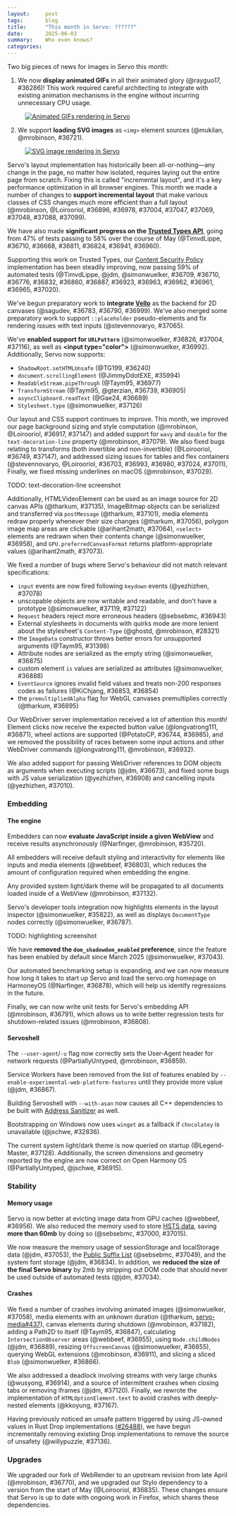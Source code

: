 ```yaml
---
layout:     post
tags:       blog
title:      "This month in Servo: ??????"
date:       2025-06-03
summary:    Who even knows?
categories:
---
```



Two big pieces of news for images in Servo this month:

1. We now **display animated GIFs** in all their animated glory (@rayguo17, #36286)!
This work required careful architecting to integrate with existing animation mechanisms in the engine without incurring unnecessary CPU usage.

<figure><a href="{{ '/img/blog/2025-06-servo-gif.gif' | url }}"><img alt="Animated GIFs rendering in Servo" src="{{ '/img/blog/2025-06-servo-gif.gif' | url }}"></a></figure>

2. We support **loading SVG images** as `<img>` element sources (@mukilan, @mrobinson, #36721).

<figure><a href="{{ '/img/blog/2025-06-servo-svg.png' | url }}"><img alt="SVG image rendering in Servo" src="{{ '/img/blog/2025-06-servo-svg.png' | url }}"></a></figure>

Servo's layout implementation has historically been all-or-nothing—any change in the page, no matter how isolated, requires laying out the entire page from scratch. Fixing this is called "incremental layout", and it's a key performance optimization in all browser engines. This month we made a number of changes to **support incremental layout** that make various classes of CSS changes much more efficient than a full layout (@mrobinson, @Loirooriol, #36896, #36978, #37004, #37047, #37069, #37048, #37088, #37099).

We have also made **significant progress on the [Trusted Types API](https://developer.mozilla.org/en-US/docs/Web/API/Trusted_Types_API)**, going from 47% of tests passing to 58% over the course of May (@TimvdLippe, #36710, #36668, #36811, #36824, #36941, #36960).

Supporting this work on Trusted Types, our [Content Security Policy](https://developer.mozilla.org/en-US/docs/Web/HTTP/Guides/CSP) implementation has been steadily improving, now passing 59% of automated tests (@TimvdLippe, @jdm, @simonwuelker, #36709, #36710, #36776, #36832, #36860, #36887, #36923, #36963, #36962, #36961, #36965, #37020).

We've begun preparatory work to **integrate [Vello](https://github.com/linebender/vello)** as the backend for 2D canvases (@sagudev, #36783, #36790, #36999). We've also merged some preparatory work to support `::placeholder` pseudo-elements and fix rendering issues with text inputs (@stevennovaryo, #37065).

We've **enabled support for `URLPattern`** (@simonwuelker, #36826, #37004, #37116), as well as **&lt;input type="color">** (@simonwuelker, #36992).
Additionally, Servo now supports:
* `ShadowRoot.setHTMLUnsafe` (@TG199, #36240)
* `document.scrollingElement` (@JimmyDdotEXE, #35994)
* `ReadableStream.pipeThrough` (@Taym95, #36977)
* `TransformStream` (@Taym95, @gterzian, #36739, #36905)
* `asyncClipboard.readText` (@Gae24, #36689)
* `Stylesheet.type` (@simonwuelker, #37126)

Our layout and CSS support continues to improve.
This month, we improved our page background sizing and style computation (@mrobinson, @Loirooriol, #36917, #37147) and added support for `wavy` and `double` for the `text-decoration-line` property (@mrobinson, #37079).
We also fixed bugs relating to transforms (both invertible and non-invertible) (@Loirooriol, #36749, #37147), and addressed sizing issues for tables and flex containers (@stevennovaryo, @Loirooriol, #36703, #36993, #36980, #37024, #37011), Finally, we fixed missing underlines on macOS (@mrobinson, #37029).

TODO: text-decoration-line screenshot

Additionally, HTMLVideoElement can be used as an image source for 2D canvas APIs (@tharkum, #37135), ImageBitmap objects can be serialized and transferred via `postMessage` (@tharkum, #37101), media elements redraw properly whenever their size changes (@tharkum, #37056), polygon image map areas are clickable (@arihant2math, #37064), `<select>` elements are redrawn when their contents change (@simonwuelker, #36958), and `GPU.preferredCanvasFormat` returns platform-appropriate values (@arihant2math, #37073).

We fixed a number of bugs where Servo's behaviour did not match relevant specifications:
* `input` events are now fired following `keydown` events (@yezhizhen, #37078)
* unscopable objects are now writable and readable, and don't have a prototype (@simonwuelker, #37119, #37122)
* `Request` headers reject more erroneous headers (@sebsebmc, #36943)
* External stylesheets in documents with quirks mode are more lenient about the stylesheet's `Content-Type` (@ghostd, @mrobinson, #28321)
* the `ImageData` constructor throws better errors for unsupported arguments (@Taym95, #31398)
* Attribute nodes are serialized as the empty string (@simonwuelker, #36875)
* custom element `is` values are serialized as attributes (@simonwuelker, #36888)
* `EventSource` ignores invalid field values and treats non-200 responses codes as failures (@KiChjang, #36853, #36854)
* the `premultipliedAlpha` flag for WebGL canvases premultiplies correctly (@tharkum, #36895)

Our WebDriver server implementation received a lot of attention this month!
Element clicks now receive the expected button value (@longvatrong111, #36871), wheel actions are supported (@PotatoCP, #36744, #36985), and we removed the possibility of races between some input actions and other WebDriver commands (@longvatrong111, @mrobinson, #36932).

We also added support for passing WebDriver references to DOM objects as arguments when executing scripts (@jdm, #36673), and fixed some bugs with JS value serialization (@yezhizhen, #36908) and cancelling inputs (@yezhizhen, #37010).

### Embedding

#### The engine

Embedders can now **evaluate JavaScript inside a given WebView** and receive results asynchronously (@Narfinger, @mrobinson, #35720).

All embedders will receive default styling and interactivity for elements like inputs and media elements (@webbeef, #36803), which reduces the amount of configuration required when embedding the engine.

Any provided system light/dark theme will be propagated to all documents loaded inside of a WebView (@mrobinson, #37132).

Servo's developer tools integration now highlights elements in the layout inspector (@simonwuelker, #35822), as well as displays `DocumentType` nodes correctly (@simonwuelker, #36787).

TODO: highlighting screenshot

We have **removed the `dom_shadowdom_enabled` preference**, since the feature has been enabled by default since March 2025 (@simonwuelker, #37043).

Our automated benchmarking setup is expanding, and we can now measure how long it takes to start up Servo and load the servo.org homepage on HarmoneyOS (@Narfinger, #36878), which will help us identify regressions in the future.

Finally, we can now write unit tests for Servo's embedding API (@mrobinson, #36791), which allows us to write better regression tests for shutdown-related issues (@mrobinson, #36808).

#### Servoshell

The `--user-agent`/`-u` flag now correctly sets the User-Agent header for network requests (@PartiallyUntyped, @mrobinson, #36859).

Service Workers have been removed from the list of features enabled by `--enable-experimental-web-platform-features` until they provide more value (@jdm, #36867).

Building Servoshell with `--with-asan` now causes all C++ dependencies to be built with [Address Sanitizer](https://clang.llvm.org/docs/AddressSanitizer.html) as well.

Bootstrapping on Windows now uses `winget` as a fallback if `chocolatey` is unavailable (@jschwe, #32836).

The current system light/dark theme is now queried on startup (@Legend-Master, #37128).
Additionally, the screen dimensions and geometry reported by the engine are now correct on Open Harmony OS (@PartiallyUntyped, @jschwe, #36915).


### Stability

#### Memory usage

Servo is now better at evicting image data from GPU caches (@webbeef, #36956).
We also reduced the memory used to store [HSTS data](https://developer.mozilla.org/en-US/docs/Glossary/HSTS), saving **more than 60mb** by doing so (@sebsebmc, #37000, #37015).

We now measure the memory usage of sessionStorage and localStorage data (@jdm, #37053), the [Public Suffix List](https://en.wikipedia.org/wiki/Public_Suffix_List) (@sebsebmc, #37049), and the system font storage (@jdm, #36834).
In addition, we **reduced the size of the final Servo binary** by 2mb by stripping out DOM code that should never be used outside of automated tests (@jdm, #37034).

#### Crashes

We fixed a number of crashes involving animated images (@simonwuelker, #37058), media elements with an unknown duration (@tharkum, [servo-media#437](https://github.com/servo/media/pull/437)), canvas elements during shutdown (@mrobinson, #37182), adding a Path2D to itself (@Taym95, #36847), calculating `IntersectionObserver` areas (@webbeef, #36955), using `Node.childNodes` (@jdm, #36889), resizing `OffscreenCanvas` (@simonwuelker, #36855), querying WebGL extensions (@mrobinson, #36911), and slicing a sliced `Blob` (@simonwuelker, #36866).

We also addressed a deadlock involving streams with very large chunks (@wusyong, #36914), and a source of intermittent crashes when closing tabs or removing iframes (@jdm, #37120).
Finally, we rewrote the implementation of `HTMLOptionElement.text` to avoid crashes with deeply-nested elements (@kkoyung, #37167).

Having previously noticed an unsafe pattern triggered by using JS-owned values in Rust Drop implementations ([#26488](https://github.com/servo/servo/issues/26488)), we have begun incrementally removing existing Drop implementations to remove the source of unsafety (@willypuzzle, #37136).

### Upgrades

We upgraded our fork of WebRender to an upstream revision from late April (@mrobinson, #36770), and we upgraded our Stylo dependency to a version from the start of May (@Loirooriol, #36835).
These changes ensure that Servo is up to date with ongoing work in Firefox, which shares these dependencies.

<style>
    ._correction {
        max-width: 33em;
        margin: 1em auto;
        border-bottom: 1px solid;
        padding-bottom: 1em;
    }
    ._note {
        margin: 1em 1em;
        border-left: 1px solid;
        padding-left: 1em;
        opacity: 0.75;
    }
</style>